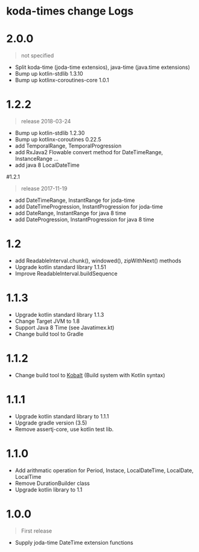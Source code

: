 # koda-times change Logs

# 2.0.0

> not specified

* Split koda-time (joda-time extensios), java-time (java.time extensions)
* Bump up kotlin-stdlib 1.3.10
* Bump up kotlinx-coroutines-core 1.0.1

# 1.2.2

> release 2018-03-24

* Bump up kotlin-stdlib 1.2.30
* Bump up kotlinx-coroutines 0.22.5
* add TemporalRange, TemporalProgression
* add RxJava2 Flowable convert method for DateTimeRange, InstanceRange ...
* add java 8 LocalDateTime

#1.2.1

> release 2017-11-19

* add DateTimeRange, InstantRange for joda-time
* add DateTimeProgression, InstantProgression for joda-time
* add DateRange, InstantRange for java 8 time
* add DateProgression, InstantProgression for java 8 time 

# 1.2

* add ReadableInterval.chunk(), windowed(), zipWithNext() methods
* Upgrade kotlin standard library 1.1.51
* Improve ReadableInterval.buildSequence

# 1.1.3

* Upgrade kotlin standard library 1.1.3
* Change Target JVM to 1.8
* Support Java 8 Time (see Javatimex.kt)
* Change build tool to Gradle

# 1.1.2

* Change build tool to [Kobalt](http://beust.com/kobalt) (Build system with Kotlin syntax)

# 1.1.1

* Upgrade kotlin standard library to 1.1.1
* Upgrade gradle version (3.5)
* Remove assertj-core, use kotlin test lib. 

# 1.1.0

* Add arithmatic operation for Period, Instace, LocalDateTime, LocalDate, LocalTime
* Remove DurationBuilder class
* Upgrade kotlin library to 1.1 

# 1.0.0

> First release

*   Supply joda-time DateTime extension functions